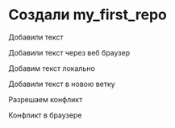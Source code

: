 ﻿# Создали my_first_repo

Добавили текст

Добавили текст через веб браузер

Добавим текст локально  

Добавили текст в новою ветку 

Разрешаем конфликт

Конфликт в браузере
